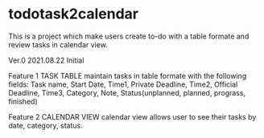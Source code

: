 # todotask2calendar

This is a project which make users create to-do with a table formate and review tasks in calendar view.

Ver.0 2021.08.22 Initial

Feature 1 TASK TABLE
maintain tasks in table formate with the following fields: Task name, Start Date, Time1, Private Deadline, Time2, Official Deadline, Time3, Category, Note, Status(unplanned, planned, prograss, finished)

Feature 2 CALENDAR VIEW
calendar view allows user to see their tasks by date, category, status.

